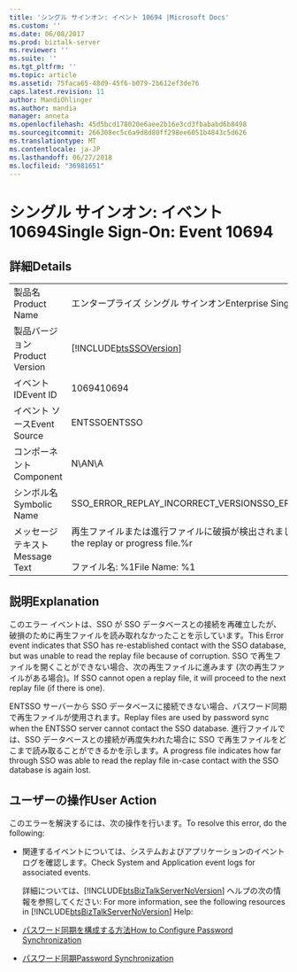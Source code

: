 ```yaml
---
title: 'シングル サインオン: イベント 10694 |Microsoft Docs'
ms.custom: ''
ms.date: 06/08/2017
ms.prod: biztalk-server
ms.reviewer: ''
ms.suite: ''
ms.tgt_pltfrm: ''
ms.topic: article
ms.assetid: 75faca65-48d9-45f6-b079-2b612ef3de76
caps.latest.revision: 11
author: MandiOhlinger
ms.author: mandia
manager: anneta
ms.openlocfilehash: 45d5bcd178020e6aee2b16e3cd3fbababd6b8498
ms.sourcegitcommit: 266308ec5c6a9d8d80ff298ee6051b4843c5d626
ms.translationtype: MT
ms.contentlocale: ja-JP
ms.lasthandoff: 06/27/2018
ms.locfileid: "36981651"
---
```

# <a name="single-sign-on-event-10694"></a><span data-ttu-id="c3119-102">シングル サインオン: イベント 10694</span><span class="sxs-lookup"><span data-stu-id="c3119-102">Single Sign-On: Event 10694</span></span>
## <a name="details"></a><span data-ttu-id="c3119-103">詳細</span><span class="sxs-lookup"><span data-stu-id="c3119-103">Details</span></span>  

|                 |                                                                                     |
|-----------------|-------------------------------------------------------------------------------------|
|  <span data-ttu-id="c3119-104">製品名</span><span class="sxs-lookup"><span data-stu-id="c3119-104">Product Name</span></span>   |                              <span data-ttu-id="c3119-105">エンタープライズ シングル サインオン</span><span class="sxs-lookup"><span data-stu-id="c3119-105">Enterprise Single Sign-On</span></span>                              |
| <span data-ttu-id="c3119-106">製品バージョン</span><span class="sxs-lookup"><span data-stu-id="c3119-106">Product Version</span></span> |             [!INCLUDE[btsSSOVersion](../includes/btsssoversion-md.md)]              |
|    <span data-ttu-id="c3119-107">イベント ID</span><span class="sxs-lookup"><span data-stu-id="c3119-107">Event ID</span></span>     |                                        <span data-ttu-id="c3119-108">10694</span><span class="sxs-lookup"><span data-stu-id="c3119-108">10694</span></span>                                        |
|  <span data-ttu-id="c3119-109">イベント ソース</span><span class="sxs-lookup"><span data-stu-id="c3119-109">Event Source</span></span>   |                                       <span data-ttu-id="c3119-110">ENTSSO</span><span class="sxs-lookup"><span data-stu-id="c3119-110">ENTSSO</span></span>                                        |
|    <span data-ttu-id="c3119-111">コンポーネント</span><span class="sxs-lookup"><span data-stu-id="c3119-111">Component</span></span>    |                                         <span data-ttu-id="c3119-112">N\A</span><span class="sxs-lookup"><span data-stu-id="c3119-112">N\A</span></span>                                         |
|  <span data-ttu-id="c3119-113">シンボル名</span><span class="sxs-lookup"><span data-stu-id="c3119-113">Symbolic Name</span></span>  |                         <span data-ttu-id="c3119-114">SSO_ERROR_REPLAY_INCORRECT_VERSION</span><span class="sxs-lookup"><span data-stu-id="c3119-114">SSO_ERROR_REPLAY_INCORRECT_VERSION</span></span>                          |
|  <span data-ttu-id="c3119-115">メッセージ テキスト</span><span class="sxs-lookup"><span data-stu-id="c3119-115">Message Text</span></span>   | <span data-ttu-id="c3119-116">再生ファイルまたは進行ファイルに破損が検出されました。%r</span><span class="sxs-lookup"><span data-stu-id="c3119-116">Corruption was detected in the replay or progress file.%r</span></span><br /><br /> <span data-ttu-id="c3119-117">ファイル名: %1</span><span class="sxs-lookup"><span data-stu-id="c3119-117">File Name: %1</span></span> |

## <a name="explanation"></a><span data-ttu-id="c3119-118">説明</span><span class="sxs-lookup"><span data-stu-id="c3119-118">Explanation</span></span>  
 <span data-ttu-id="c3119-119">このエラー イベントは、SSO が SSO データベースとの接続を再確立したが、破損のために再生ファイルを読み取れなかったことを示しています。</span><span class="sxs-lookup"><span data-stu-id="c3119-119">This Error event indicates that SSO has re-established contact with the SSO database, but was unable to read the replay file because of corruption.</span></span> <span data-ttu-id="c3119-120">SSO で再生ファイルを開くことができない場合、次の再生ファイルに進みます (次の再生ファイルがある場合)。</span><span class="sxs-lookup"><span data-stu-id="c3119-120">If SSO cannot open a replay file, it will proceed to the next replay file (if there is one).</span></span>  

 <span data-ttu-id="c3119-121">ENTSSO サーバーから SSO データベースに接続できない場合、パスワード同期で再生ファイルが使用されます。</span><span class="sxs-lookup"><span data-stu-id="c3119-121">Replay files are used by password sync when the ENTSSO server cannot contact the SSO database.</span></span> <span data-ttu-id="c3119-122">進行ファイルでは、SSO データベースとの接続が再度失われた場合に SSO で再生ファイルをどこまで読み取ることができるかを示します。</span><span class="sxs-lookup"><span data-stu-id="c3119-122">A progress file indicates how far through SSO was able to read the replay file in-case contact with the SSO database is again lost.</span></span>  

## <a name="user-action"></a><span data-ttu-id="c3119-123">ユーザーの操作</span><span class="sxs-lookup"><span data-stu-id="c3119-123">User Action</span></span>  
 <span data-ttu-id="c3119-124">このエラーを解決するには、次の操作を行います。</span><span class="sxs-lookup"><span data-stu-id="c3119-124">To resolve this error, do the following:</span></span>  

- <span data-ttu-id="c3119-125">関連するイベントについては、システムおよびアプリケーションのイベント ログを確認します。</span><span class="sxs-lookup"><span data-stu-id="c3119-125">Check System and Application event logs for associated events.</span></span>  

  <span data-ttu-id="c3119-126">詳細については、[!INCLUDE[btsBizTalkServerNoVersion](../includes/btsbiztalkservernoversion-md.md)] ヘルプの次の情報を参照してください: </span><span class="sxs-lookup"><span data-stu-id="c3119-126">For more information, see the following resources in [!INCLUDE[btsBizTalkServerNoVersion](../includes/btsbiztalkservernoversion-md.md)] Help:</span></span>  

- [<span data-ttu-id="c3119-127">パスワード同期を構成する方法</span><span class="sxs-lookup"><span data-stu-id="c3119-127">How to Configure Password Synchronization</span></span>](../core/how-to-configure-password-synchronization.md)  

- [<span data-ttu-id="c3119-128">パスワード同期</span><span class="sxs-lookup"><span data-stu-id="c3119-128">Password Synchronization</span></span>](../core/password-synchronization2.md)
